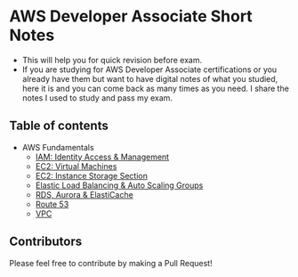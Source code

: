 # AWS Developer Associate Short Notes

- This will help you for quick revision before exam.
- If you are studying for AWS Developer Associate certifications or you already have them but want to have digital notes of what you studied, here it is and you can come back as many times as you need. I share the notes I used to study and pass my exam.

## Table of contents

- AWS Fundamentals
  - [IAM: Identity Access & Management](aws-fundamentals/iam.md)
  - [EC2: Virtual Machines](aws-fundamentals/ec2.md)
  - [EC2: Instance Storage Section](aws-fundamentals/ec2_storage.md)
  - [Elastic Load Balancing & Auto Scaling Groups](aws-fundamentals/elb_asg.md)
  - [RDS, Aurora & ElastiCache](aws-fundamentals/rds_aurora_elasti_cache.md)
  - [Route 53](aws-fundamentals/route_53.md)
  - [VPC](aws-fundamentals/vpc.md)

## Contributors

Please feel free to contribute by making a Pull Request!
